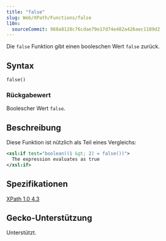 ```yaml
---
title: "false"
slug: Web/XPath/Functions/false
l10n:
  sourceCommit: 968a8128c76cdae79e17d74e482a426aec1189d2
---
```


Die `false` Funktion gibt einen booleschen Wert `false` zurück.

## Syntax

```plain
false()
```

### Rückgabewert

Boolescher Wert `false`.

## Beschreibung

Diese Funktion ist nützlich als Teil eines Vergleichs:

```xml
<xsl:if test="boolean((1 &gt; 2) = false())">
  The expression evaluates as true
</xsl:if>
```

## Spezifikationen

[XPath 1.0 4.3](https://www.w3.org/TR/1999/REC-xpath-19991116/#function-false)

## Gecko-Unterstützung

Unterstützt.

